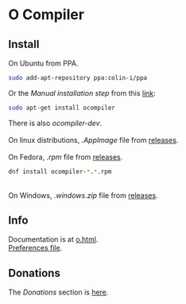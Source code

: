 # O Compiler

## Install
On Ubuntu from PPA.
```sh
sudo add-apt-repository ppa:colin-i/ppa
```
Or the *Manual installation step* from this [link](https://gist.github.com/colin-i/e324e85e0438ed71219673fbcc661da6):
```sh
sudo apt-get install ocompiler
```
There is also <i>ocompiler-dev</i>.\
\
On linux distributions, <i>.AppImage</i> file from [releases](https://github.com/colin-i/o/releases).\
\
On Fedora, <i>.rpm</i> file from [releases](https://github.com/colin-i/o/releases).
```sh
dnf install ocompiler-*.*.rpm
```
\
On Windows, <i>.windows.zip</i> file from [releases](https://github.com/colin-i/o/releases).

## Info
Documentation is at [o.html](https://htmlpreview.github.io/?https://github.com/colin-i/o/blob/master/o.html).\
[Preferences file](https://raw.githubusercontent.com/colin-i/o/master/ocompiler.conf).

## Donations
The *Donations* section is [here](https://gist.github.com/colin-i/e324e85e0438ed71219673fbcc661da6).
